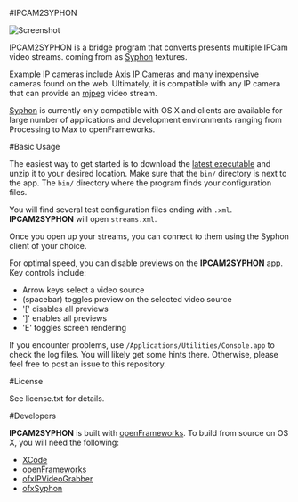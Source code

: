 #IPCAM2SYPHON

![Screenshot](https://github.com/bakercp/IPCAM2SYPHON/raw/master/screen.png)

IPCAM2SYPHON is a bridge program that converts presents multiple IPCam video streams. coming from  as [Syphon](http://syphon.v002.info/) textures.

Example IP cameras include [Axis IP Cameras](http://www.axis.com/products/video/camera/index.htm) and many inexpensive cameras found on the web.  Ultimately, it is compatible with any IP camera that can provide an [mjpeg](http://en.wikipedia.org/wiki/Motion_JPEG) video stream.

[Syphon](http://syphon.v002.info/) is currently only compatible with OS X and clients are available for large number of applications and development environments ranging from Processing to Max to openFrameworks.

#Basic Usage

The easiest way to get started is to download the [latest executable](https://github.com/bakercp/IPCAM2SYPHON/downloads) and unzip it to your desired location.  Make sure that the `bin/` directory is next to the app.  The `bin/` directory where the program finds your configuration files.

You will find several test configuration files ending with `.xml`.  __IPCAM2SYPHON__ will open `streams.xml`.

Once you open up your streams, you can connect to them using the Syphon client of your choice.  

For optimal speed, you can disable previews on the __IPCAM2SYPHON__ app.  Key controls include:

* Arrow keys select a video source
* (spacebar) toggles preview on the selected video source
* '[' disables all previews
* ']' enables all previews
* 'E' toggles screen rendering

If you encounter problems, use `/Applications/Utilities/Console.app` to check the log files.  You will likely get some hints there.  Otherwise, please feel free to post an issue to this repository.

#License

See license.txt for details.

#Developers

__IPCAM2SYPHON__ is built with [openFrameworks](https://github.com/openframeworks/openFrameworks).  To build from source on OS X, you will need the following:

* [XCode](https://developer.apple.com/xcode/)
* [openFrameworks](https://github.com/openframeworks/openFrameworks)
* [ofxIPVideoGrabber](https://github.com/bakercp/ofxIpVideoGrabber)
* [ofxSyphon](https://github.com/astellato/ofxSyphon)